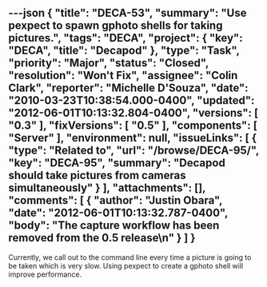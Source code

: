 ---json
{
  "title": "DECA-53",
  "summary": "Use pexpect to spawn gphoto shells for taking pictures.",
  "tags": "DECA",
  "project": {
    "key": "DECA",
    "title": "Decapod"
  },
  "type": "Task",
  "priority": "Major",
  "status": "Closed",
  "resolution": "Won't Fix",
  "assignee": "Colin Clark",
  "reporter": "Michelle D'Souza",
  "date": "2010-03-23T10:38:54.000-0400",
  "updated": "2012-06-01T10:13:32.804-0400",
  "versions": [
    "0.3"
  ],
  "fixVersions": [
    "0.5"
  ],
  "components": [
    "Server"
  ],
  "environment": null,
  "issueLinks": [
    {
      "type": "Related to",
      "url": "/browse/DECA-95/",
      "key": "DECA-95",
      "summary": "Decapod should take pictures from cameras simultaneously"
    }
  ],
  "attachments": [],
  "comments": [
    {
      "author": "Justin Obara",
      "date": "2012-06-01T10:13:32.787-0400",
      "body": "The capture workflow has been removed from the 0.5 release\n"
    }
  ]
}
---
Currently, we call out to the command line every time a picture is going to be taken which is very slow. Using pexpect to create a gphoto shell will improve performance.&#x20;

        
